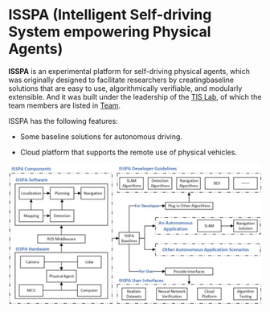 # ISSPA (Intelligent Self-driving System empowering Physical Agents)

**ISSPA** is an experimental platform for self-driving physical agents, which was originally designed to 
facilitate researchers by creatingbaseline solutions that are easy to use, algorithmically verifiable, and 
modularly extensible. And it was built under the leadership of the [TIS Lab](https://tis.ios.ac.cn/), of which 
the team members are listed in [Team](https://isspa.readthedocs.io/en/latest/about_us/team.html).

ISSPA has the following features:

- Some baseline solutions for autonomous driving.

- Cloud platform that supports the remote use of physical vehicles.

![ISSPA Overview](./docs/source/imgs/isspa_overview.jpg)
